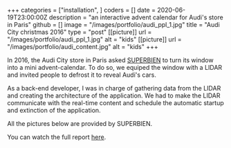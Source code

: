 +++
categories = ["installation", ]
coders = []
date = 2020-06-19T23:00:00Z
description = "an interactive advent calendar for Audi's store in Paris"
github = []
image = "/images/portfolio/audi_ppl_1.jpg"
title = "Audi City christmas 2016"
type = "post"
[[picture]]
url = "/images/portfolio/audi_ppl_1.jpg"
alt = "kids"
[[picture]]
url = "/images/portfolio/audi_content.jpg"
alt = "kids"
+++

In 2016, the Audi City store in Paris asked [SUPERBIEN](http://superbien.studio) to turn its window into a mini advent-calendar. To do so, we equiped the window with a LIDAR and invited people to defrost it to reveal Audi's cars.

As a back-end developer, I was in charge of gathering data from the LIDAR and creating the architecture of the application. We had to make the LIDAR communicate with the real-time content and schedule the automatic startup and extinction of the application.

All the pictures below are provided by SUPERBIEN. 

You can watch the full report [here](https://www.superbien.studio/work/audi-interactive-christmas-window).